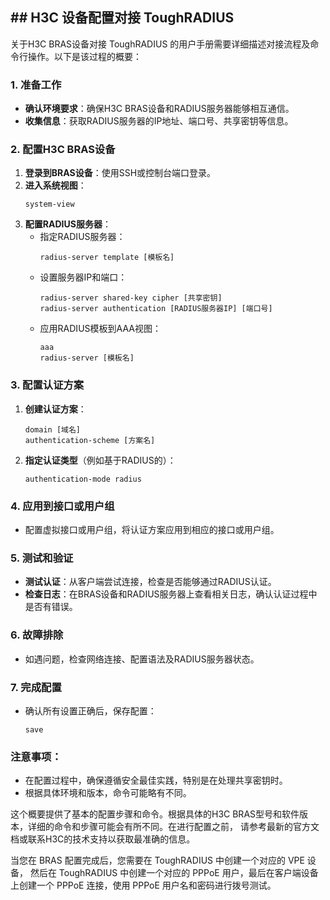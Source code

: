## ## H3C 设备配置对接 ToughRADIUS

关于H3C BRAS设备对接 ToughRADIUS 的用户手册需要详细描述对接流程及命令行操作。以下是该过程的概要：

### 1. 准备工作
- **确认环境要求**：确保H3C BRAS设备和RADIUS服务器能够相互通信。
- **收集信息**：获取RADIUS服务器的IP地址、端口号、共享密钥等信息。

### 2. 配置H3C BRAS设备
1. **登录到BRAS设备**：使用SSH或控制台端口登录。
2. **进入系统视图**：
   ```
   system-view
   ```
3. **配置RADIUS服务器**：
   - 指定RADIUS服务器：
     ```
     radius-server template [模板名]
     ```
   - 设置服务器IP和端口：
     ```
     radius-server shared-key cipher [共享密钥]
     radius-server authentication [RADIUS服务器IP] [端口号]
     ```
   - 应用RADIUS模板到AAA视图：
     ```
     aaa
     radius-server [模板名]
     ```

### 3. 配置认证方案
1. **创建认证方案**：
   ```
   domain [域名]
   authentication-scheme [方案名]
   ```
2. **指定认证类型**（例如基于RADIUS的）：
   ```
   authentication-mode radius
   ```

### 4. 应用到接口或用户组
- 配置虚拟接口或用户组，将认证方案应用到相应的接口或用户组。

### 5. 测试和验证
- **测试认证**：从客户端尝试连接，检查是否能够通过RADIUS认证。
- **检查日志**：在BRAS设备和RADIUS服务器上查看相关日志，确认认证过程中是否有错误。

### 6. 故障排除
- 如遇问题，检查网络连接、配置语法及RADIUS服务器状态。

### 7. 完成配置
- 确认所有设置正确后，保存配置：
  ```
  save
  ```

### 注意事项：
- 在配置过程中，确保遵循安全最佳实践，特别是在处理共享密钥时。
- 根据具体环境和版本，命令可能略有不同。

这个概要提供了基本的配置步骤和命令。根据具体的H3C BRAS型号和软件版本，详细的命令和步骤可能会有所不同。在进行配置之前，
请参考最新的官方文档或联系H3C的技术支持以获取最准确的信息。

当您在 BRAS 配置完成后，您需要在 ToughRADIUS 中创建一个对应的 VPE 设备，
然后在 ToughRADIUS 中创建一个对应的 PPPoE 用户，最后在客户端设备上创建一个 PPPoE 连接，使用 PPPoE 用户名和密码进行拨号测试。